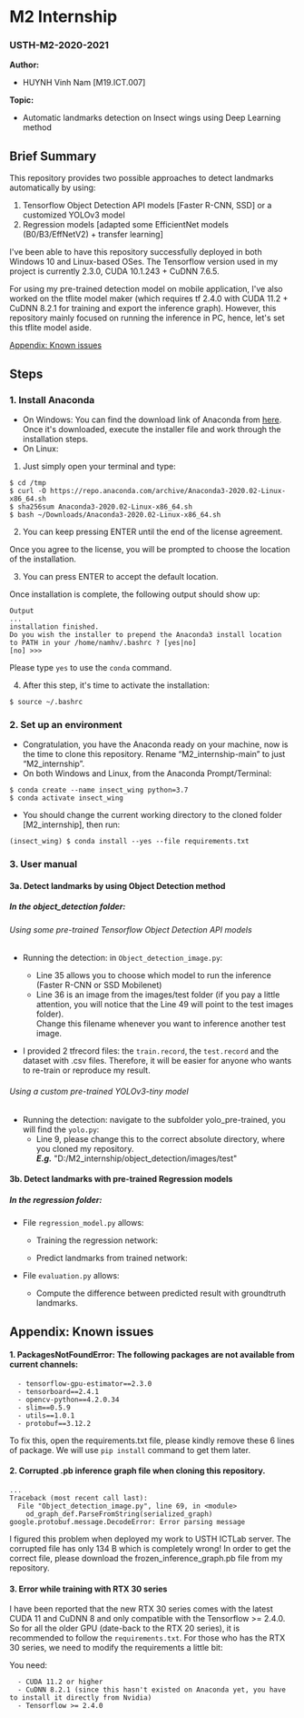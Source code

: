 # M2 Internship
### USTH-M2-2020-2021


**Author:** 
* HUYNH Vinh Nam [M19.ICT.007]

**Topic:**
* Automatic landmarks detection on Insect wings using Deep Learning method

## Brief Summary
This repository provides two possible approaches to detect landmarks automatically by using: 
1. Tensorflow Object Detection API models [Faster R-CNN, SSD] or a customized YOLOv3 model
2. Regression models [adapted some EfficientNet models (B0/B3/EffNetV2) + transfer learning]

I've been able to have this repository successfully deployed in both Windows 10 and Linux-based OSes. 
The Tensorflow version used in my project is currently 2.3.0, CUDA 10.1.243 + CuDNN 7.6.5.

For using my pre-trained detection model on mobile application, I've also worked on the tflite model maker (which requires tf 2.4.0 with CUDA 11.2 + CuDNN 8.2.1 for training and export the inference graph). 
However, this repository mainly focused on running the inference in PC, hence, let's set this tflite model aside.

[Appendix: Known issues](https://github.com/Protossnam/M2_internship#appendix-known-issues)

## Steps
### 1. Install Anaconda
* On Windows: You can find the download link of Anaconda from [here](https://www.anaconda.com/products/individual). Once it's downloaded, execute the installer file and work through the installation steps.
* On Linux:
1. Just simply open your terminal and type:
```
$ cd /tmp
$ curl -O https://repo.anaconda.com/archive/Anaconda3-2020.02-Linux-x86_64.sh
$ sha256sum Anaconda3-2020.02-Linux-x86_64.sh
$ bash ~/Downloads/Anaconda3-2020.02-Linux-x86_64.sh
```
2. You can keep pressing ENTER until the end of the license agreement. 

Once you agree to the license, you will be prompted to choose the location of the installation. 

3. You can press ENTER to accept the default location. 

Once installation is complete, the following output should show up:

```
Output
...
installation finished.
Do you wish the installer to prepend the Anaconda3 install location
to PATH in your /home/namhv/.bashrc ? [yes|no]
[no] >>> 
```
Please type ```yes``` to use the ```conda``` command.  

4. After this step, it's time to activate the installation:
```
$ source ~/.bashrc
```

### 2. Set up an environment
* Congratulation, you have the Anaconda ready on your machine, now is the time to clone this repository.
Rename “M2_internship-main” to just “M2_internship”.
* On both Windows and Linux, from the Anaconda Prompt/Terminal:
```
$ conda create --name insect_wing python=3.7
$ conda activate insect_wing
```

* You should change the current working directory to the cloned folder [M2_internship], then run:
```
(insect_wing) $ conda install --yes --file requirements.txt
```

### 3. User manual

#### 3a. Detect landmarks by using Object Detection method
##### In the object_detection folder:
###### Using some pre-trained Tensorflow Object Detection API models
- Running the detection: in ```Object_detection_image.py```:
  - Line 35 allows you to choose which model to run the inference (Faster R-CNN or SSD Mobilenet)
  - Line 36 is an image from the images/test folder (if you pay a little attention, you will notice that the Line 49 will point to the test images folder).  
  Change this filename whenever you want to inference another test image.

- I provided 2 tfrecord files: the ```train.record```, the ```test.record``` and the dataset with .csv files. 
Therefore, it will be easier for anyone who wants to re-train or reproduce my result.

###### Using a custom pre-trained YOLOv3-tiny model
- Running the detection: navigate to the subfolder yolo_pre-trained, you will find the ```yolo.py```:
  - Line 9, please change this to the correct absolute directory, where you cloned my repository.  
  **_E.g._** "D:/M2_internship/object_detection/images/test"
  
#### 3b. Detect landmarks with pre-trained Regression models
##### In the regression folder:
- File ```regression_model.py``` allows:
  - Training the regression network:
  
  - Predict landmarks from trained network:
  
- File ```evaluation.py``` allows:
  - Compute the difference between predicted result with groundtruth landmarks.

## Appendix: Known issues

#### 1. PackagesNotFoundError: The following packages are not available from current channels:
```
  - tensorflow-gpu-estimator==2.3.0
  - tensorboard==2.4.1
  - opencv-python==4.2.0.34
  - slim==0.5.9
  - utils==1.0.1
  - protobuf==3.12.2
```

To fix this, open the requirements.txt file, please kindly remove these 6 lines of package. 
We will use ```pip install``` command to get them later.

#### 2. Corrupted .pb inference graph file when cloning this repository.
```
...
Traceback (most recent call last):
  File "Object_detection_image.py", line 69, in <module>
    od_graph_def.ParseFromString(serialized_graph)
google.protobuf.message.DecodeError: Error parsing message
```

I figured this problem when deployed my work to USTH ICTLab server. The corrupted file has only 134 B which is completely wrong!
In order to get the correct file, please download the frozen_inference_graph.pb file from my repository.

#### 3. Error while training with RTX 30 series
I have been reported that the new RTX 30 series comes with the latest CUDA 11 and CuDNN 8 and only compatible with the Tensorflow >= 2.4.0. So for all the older GPU (date-back to the RTX 20 series), it is recommended to follow the ```requirements.txt```. For those who has the RTX 30 series, we need to modify the requirements a little bit:

You need:
```
  - CUDA 11.2 or higher
  - CuDNN 8.2.1 (since this hasn't existed on Anaconda yet, you have to install it directly from Nvidia)
  - Tensorflow >= 2.4.0
```
